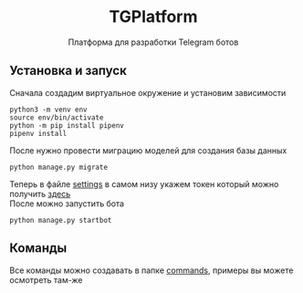<h1 align="center">
TGPlatform
</h1>
<p align="center">
Платформа для разработки Telegram ботов
</p>

## Установка и запуск
Сначала создадим виртуальное окружение и установим зависимости
```shell
python3 -m venv env
source env/bin/activate
python -m pip install pipenv
pipenv install
```
После нужно провести миграцию моделей для создания базы данных
```shell
python manage.py migrate
```
Теперь в файле [settings](tgbot/settings.py) в самом низу укажем токен который можно получить [здесь](https://t.me/BotFather)
<br />
После можно запустить бота
```shell
python manage.py startbot
```

## Команды
Все команды можно создавать в папке [commands](app/bot/commands), примеры вы можете осмотреть там-же